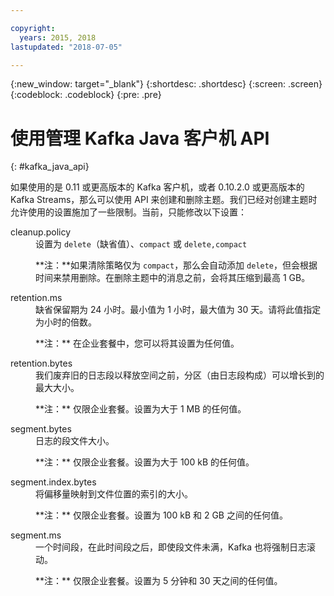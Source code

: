 ```yaml
---

copyright:
  years: 2015, 2018
lastupdated: "2018-07-05"

---
```


{:new_window: target="_blank"}
{:shortdesc: .shortdesc}
{:screen: .screen}
{:codeblock: .codeblock}
{:pre: .pre}

# 使用管理 Kafka Java 客户机 API
{: #kafka_java_api}


<!-- 
17/10/17 - Karen: following info duplicated at messagehub108
 -->

如果使用的是 0.11 或更高版本的 Kafka 客户机，或者 0.10.2.0 或更高版本的 Kafka Streams，那么可以使用 API 来创建和删除主题。我们已经对创建主题时允许使用的设置施加了一些限制。当前，只能修改以下设置：

<dl>
<dt>cleanup.policy</dt>
<dd>设置为 <code>delete</code>（缺省值）、<code>compact</code> 或 <code>delete,compact</code>
<p>**注：**如果清除策略仅为 <code>compact</code>，那么会自动添加 <code>delete</code>，但会根据时间来禁用删除。在删除主题中的消息之前，会将其压缩到最高 1 GB。</p>
</dd>

<dt>retention.ms</dt>
<dd>缺省保留期为 24 小时。最小值为 1 小时，最大值为 30 天。请将此值指定为小时的倍数。



<p>**注：**
在企业套餐中，您可以将其设置为任何值。</p>
</dd>

<dt>retention.bytes</dt>
<dd>我们废弃旧的日志段以释放空间之前，分区（由日志段构成）可以增长到的最大大小。

<p>**注：**
仅限企业套餐。设置为大于 1 MB 的任何值。</p>
</dd>

<dt>segment.bytes</dt>
<dd>日志的段文件大小。

<p>**注：**
仅限企业套餐。设置为大于 100 kB 的任何值。</p>
</dd>

<dt>segment.index.bytes</dt>
<dd>将偏移量映射到文件位置的索引的大小。 

<p>**注：**
仅限企业套餐。设置为 100 kB 和 2 GB 之间的任何值。</p>
</dd>

<dt>segment.ms</dt>
<dd>一个时间段，在此时间段之后，即使段文件未满，Kafka 也将强制日志滚动。 

<p>**注：**
仅限企业套餐。设置为 5 分钟和 30 天之间的任何值。</p>
</dd>
</dl>

